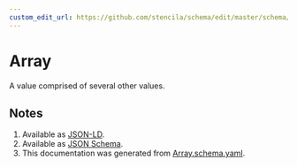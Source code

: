 ```yaml
---
custom_edit_url: https://github.com/stencila/schema/edit/master/schema/Array.schema.yaml
---
```


# Array

A value comprised of several other values.

## Notes

1.  Available as [JSON-LD](https://schema.stenci.la/Array.jsonld).
2.  Available as [JSON Schema](https://schema.stenci.la/v1/Array.schema.json).
3.  This documentation was generated from [Array.schema.yaml](https://github.com/stencila/schema/blob/master/schema/Array.schema.yaml).
